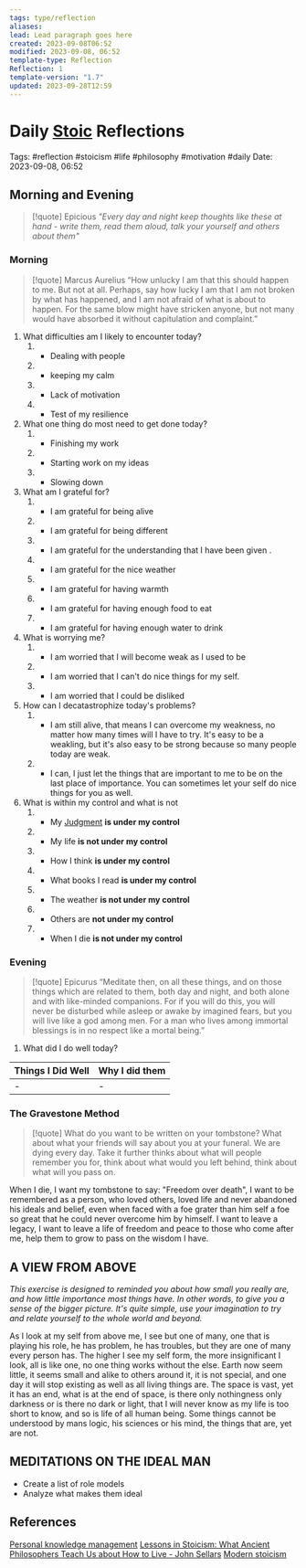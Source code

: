 ```yaml
---
tags: type/reflection
aliases: 
lead: Lead paragraph goes here
created: 2023-09-08T06:52
modified: 2023-09-08, 06:52
template-type: Reflection
Reflection: 1
template-version: "1.7"
updated: 2023-09-28T12:59
---
```



# Daily [Stoic](Stoicism.md) Reflections

Tags:  #reflection #stoicism #life #philosophy #motivation #daily 
Date: 2023-09-08, 06:52

## Morning and Evening

> [!quote] Epicious 
> _"Every day and night keep thoughts like these at hand - write them, 
> read them aloud, talk your yourself and others about them"_

### Morning

> [!quote] Marcus Aurelius
> “How unlucky I am that this should happen to me. But not at all. Perhaps, say 
> how lucky I am that I am not broken by what has happened, and I am not 
> afraid  of what is about to happen. For the same blow might have stricken 
> anyone, but not many would have absorbed it without capitulation 
> and complaint.”

1. What difficulties am I likely to encounter today?
	1. - Dealing with people 
	2. - keeping my calm 
	3. - Lack of motivation 
	4. - Test of my resilience 
2. What one thing do most need to get done today?
	1. - Finishing my work 
	2. - Starting work on my ideas 
	3. - Slowing down 
3. What am I grateful for?
	1. - I am grateful for being alive 
	2. - I am grateful for being different 
	3. - I am grateful for the understanding that I have been given .
	4. - I am grateful for the nice weather 
	5. - I am grateful for having warmth 
	6. - I am grateful for having enough food to eat 
	7. - I am grateful for having enough water to drink 
4. What is worrying me?
	1. - I am worried that I will become weak as I used to be 
	2. - I am worried that I can't do nice things for my self.
	3. - I am worried that I could be disliked 
5. How can I decatastrophize today's problems?
	1. - I am still alive, that means I can overcome my weakness, no matter how many times will I have to try. It's easy to be a weakling, but it's also easy to be strong because so many people today are weak.
	2. - I can, I just let the things that are important to me to be on the last place of importance. You can sometimes let your self do nice things for you as well.
6. What is within my control and what is not
	1. - My [Judgment](Control%20Over%20Judgment.md) **is under my control**
	2. - My life **is not under my control**
	3. - How I think **is under my control**
	4. - What books I read **is under my control** 
	5. - The weather **is not under my control**
	6. - Others are **not under my control**
	7. - When I die **is not under my control**

### Evening

> [!quote]  Epicurus
> “Meditate then, on all these things, and on those things which are related 
> to them, both day and night, and both alone and with like-minded 
> companions. For if you will do this, you will never be disturbed while 
> asleep or awake by imagined fears, but you will live like a god among 
> men. For a man who lives among immortal blessings is in no respect 
> like a mortal being.”

1. What did I do well today?

| Things I Did Well | Why I did them |
| ------------------- | ---------------- |
| -                 | -              |

### The Gravestone Method

> [!quote]
> What do you want to be written on your tombstone? What about what your friends will say about you at your funeral. We are dying every day. Take it further thinks about what will people remember you for, think about what would you left behind, think about what will you pass on.

When I die, I want my tombstone to say: "Freedom over death", I want to be remembered as a person, who loved others, loved life and never abandoned his ideals and belief, even when faced with a foe grater than him self a foe so great that he could never overcome him by himself. I want to leave a legacy, I want to leave a life of freedom and peace to those who come after me, help them to grow to pass on the wisdom I have.

## A VIEW FROM ABOVE

_This exercise is designed to reminded you about how small you really are, and how little importance most things have. In other words, to give you a sense of the bigger picture. It's quite simple, use your imagination to try and relate yourself to the whole world and beyond._

As I look at my self from above me, I see but one of many, one that is playing his role, he has problem, he has troubles, but they are one of many every person has. The higher I see my self form, the more insignificant I look, all is like one, no one thing works without the else. Earth now seem little, it seems small and alike to others around it, it is not special, and one day it will stop existing as well as all living things are. The space is vast, yet it has an end, what is at the end of space, is there only nothingness only darkness or is there no dark or light, that I will never know as my life is too short to know, and so is life of all human being. Some things cannot be understood by mans logic, his sciences or his mind, the things that are, yet are not. 

## MEDITATIONS ON THE IDEAL MAN

- Create a list of role models 
- Analyze what makes them ideal 

## References

[Personal knowledge management](Personal%20knowledge%20management.md)
[Lessons in Stoicism: What Ancient Philosophers Teach Us about How to Live - John Sellars](https://books.google.cz/books/about/Lessons_in_Stoicism.html?id=ky84zQEACAAJ&redir_esc=y)
[Modern stoicism](https://modernstoicism.com/)


